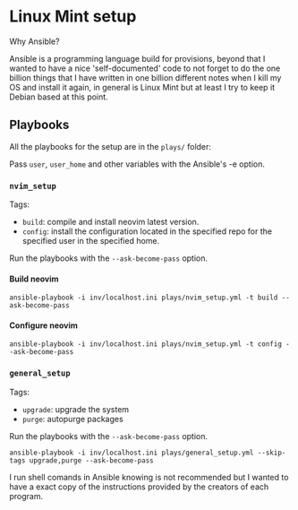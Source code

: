 # Linux Mint setup

Why Ansible?

Ansible is a programming language build for provisions, beyond that I wanted
to have a nice 'self-documented' code to not forget to do the one billion things that
I have written in one billion different notes when I kill my OS and
install it again, in general is Linux Mint but at least I try to keep it Debian 
based at this point.

## Playbooks

All the playbooks for the setup are in the `plays/` folder:

Pass `user`, `user_home` and other variables with the Ansible's -e option.

### `nvim_setup`

Tags:
- `build`: compile and install neovim latest version.
- `config`: install the configuration located in the specified repo for the specified user in the specified home.

Run the playbooks with the `--ask-become-pass` option.

#### Build neovim

```terminal
ansible-playbook -i inv/localhost.ini plays/nvim_setup.yml -t build --ask-become-pass
```

#### Configure neovim

```terminal
ansible-playbook -i inv/localhost.ini plays/nvim_setup.yml -t config --ask-become-pass
```

### `general_setup`

Tags:
- `upgrade`: upgrade the system 
- `purge`: autopurge packages

Run the playbooks with the `--ask-become-pass` option.

```terminal
ansible-playbook -i inv/localhost.ini plays/general_setup.yml --skip-tags upgrade,purge --ask-become-pass
```

I run shell comands in Ansible knowing is not recommended but I wanted to have a exact copy of the instructions provided by the creators of each program.
